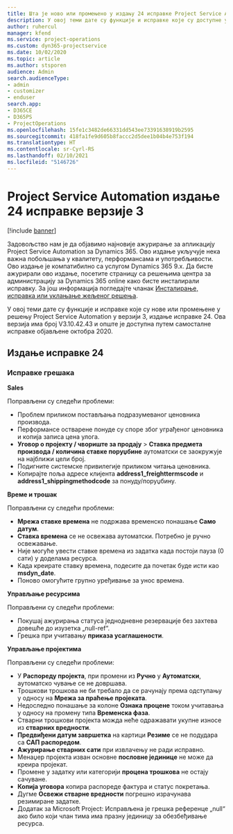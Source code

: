 ```yaml
---
title: Шта је ново или промењено у издању 24 исправке Project Service Automation верзије 3
description: У овој теми дате су функције и исправке које су доступне у издању 24 исправке за Project Service Automation верзије 3.
author: ruhercul
manager: kfend
ms.service: project-operations
ms.custom: dyn365-projectservice
ms.date: 10/02/2020
ms.topic: article
ms.author: stsporen
audience: Admin
search.audienceType:
- admin
- customizer
- enduser
search.app:
- D365CE
- D365PS
- ProjectOperations
ms.openlocfilehash: 15fe1c3482de66331dd543ee73391638919b2595
ms.sourcegitcommit: 418fa1fe9d605b8faccc2d5dee1b04b4e753f194
ms.translationtype: HT
ms.contentlocale: sr-Cyrl-RS
ms.lasthandoff: 02/10/2021
ms.locfileid: "5146726"
---
```

# <a name="project-service-automation-update-release-24-v3"></a>Project Service Automation издање 24 исправке верзије 3

[!include [banner](../includes/psa-now-project-operations.md)]

Задовољство нам је да објавимо најновије ажурирање за апликацију Project Service Automation за Dynamics 365. Ово издање укључује нека важна побољшања у квалитету, перформансама и употребљивости. Ово издање је компатибилно са услугом Dynamics 365 9.x. Да бисте ажурирали ово издање, посетите страницу са решењима центра за администрацију за Dynamics 365 online како бисте инсталирали исправку. За још информација погледајте чланак [Инсталирање, исправка или уклањање жељеног решења](https://docs.microsoft.com/power-platform/admin/install-remove-preferred-solution).

У овој теми дате су функције и исправке које су нове или промењене у решењу Project Service Automation у верзији 3, издање исправке 24. Ова верзија има број V3.10.42.43 и опште је доступна путем самосталне исправке објављене октобра 2020.

## <a name="update-release-24"></a>Издање исправке 24

### <a name="bug-fixes"></a>Исправке грешака

**Sales**

Поправљени су следећи проблеми:

- Проблем приликом постављања подразумеваног ценовника производа.
- Перформансе остварене понуде су споре због уграђеног ценовника и копија записа цена улога.
- **Уговор о пројекту / чвориште за продају** > **Ставка предмета производа / количина ставке поруџбине** аутоматски се заокружује на најближи цели број.
- Подигните системске привилегије приликом читања ценовника.
- Копирајте поља адресе клијента **address1_freighttermscode** и **address1_shippingmethodcode** за понуду/поруџбину. 


**Време и трошак**

Поправљени су следећи проблеми:

- **Мрежа ставке времена** не подржава временско понашање **Само датум**.
- **Ставка времена** се не освежава аутоматски. Потребно је ручно освежавање.
- Није могуће увести ставке времена из задатка када постоји пауза (0 сати) у доделама ресурса.
- Када креирате ставку времена, подесите да почетак буде исти као **msdyn_date**.
- Поново омогућите групно уређивање за унос времена.

**Управљање ресурсима**

Поправљени су следећи проблеми:

- Покушај ажурирања статуса једнодневне резервације без захтева довешће до изузетка „null-ref“.
- Грешка при учитавању **приказа усаглашености**.


**Управљање пројектима**

Поправљени су следећи проблеми:

- У **Распореду пројекта**, при промени из **Ручно** у **Аутоматски**, аутоматско чување се не довршава.
- Трошкови трошкова не би требало да се рачунају према одступању у односу на **Мрежа за праћење пројеката**.
- Недоследно понашање за колоне **Ознака процене** током учитавања у односу на промену типа **Временска фаза**.
- Стварни трошкови пројекта можда неће одражавати укупне износе из **стварних вредности**.
- **Предвиђени датум завршетка** на картици **Резиме** се не подудара са **САП распоредом**.
- **Ажурирање стварних сати** при извлачењу не ради исправно.
- Менаџер пројекта изван основне **пословне јединице** не може да креира пројекат.
- Промене у задатку или категорији **процена трошкова** не остају сачуване.
- **Копија уговора** копира распореде фактура и статус покретања.
- Дугме **Освежи стварне вредности** погрешно израчунава резимиране задатке.
- Додатак за Microsoft Project: Исправљена је грешка референце „null“ ако било који члан тима има празну јединицу за обезбеђивање ресурса.

